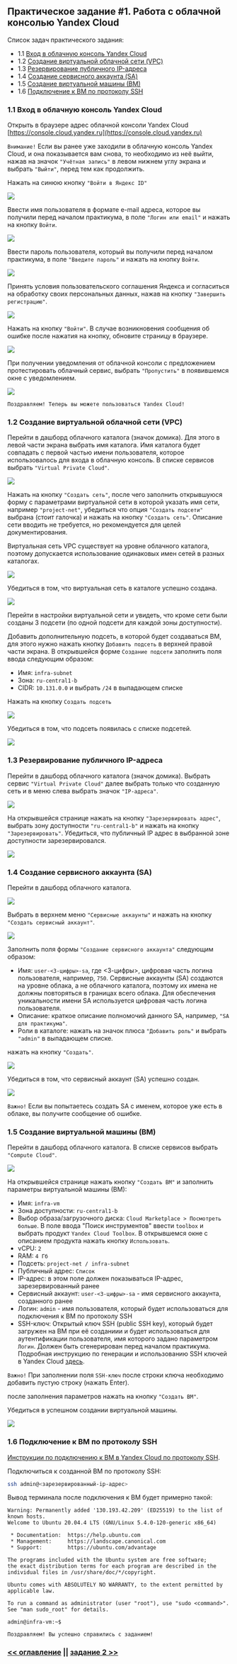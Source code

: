 ## Практическое задание #1. Работа с облачной консолью Yandex Cloud

Список задач практического задания:
* 1.1 [Вход в облачную консоль Yandex Cloud](#h1-1)
* 1.2 [Создание виртуальной облачной сети (VPC)](#h1-2)
* 1.3 [Резервирование публичного IP-адреса](#h1-3)
* 1.4 [Создание сервисного аккаунта (SA)](#h1-4)
* 1.5 [Создание виртуальной машины (ВМ)](#h1-5)
* 1.6 [Подключение к ВМ по протоколу SSH](#h1-6)


### 1.1 Вход в облачную консоль Yandex Cloud <a id="h1-1"/></a>
Открыть в браузере адрес облачной консоли Yandex Cloud [https://console.cloud.yandex.ru](https://console.cloud.yandex.ru)

`Внимание!` Если вы ранее уже заходили в облачную консоль Yandex Cloud, и она показывается вам снова, то необходимо из неё выйти, нажав на значок `"Учётная запись"` в левом нижнем углу экрана и выбрать `"Выйти"`, перед тем как продолжить.

Нажать на синюю кнопку `"Войти в Яндекс ID"`

![](./images/lab01-11.png)

Ввести имя пользователя в формате e-mail адреса, которое вы получили перед началом практикума, в поле `"Логин или email"` и нажать на кнопку `Войти`.

![](./images/lab01-12.png)

Ввести пароль пользователя, который вы получили перед началом практикума, в поле `"Введите пароль"` и нажать на кнопку `Войти`.

![](./images/lab01-13.png)

Принять условия пользовательского соглашения Яндекса и согласиться на обработку своих персональных данных, нажав на кнопку `"Завершить регистрацию"`.

![](./images/lab01-14.png)

Нажать на кнопку `"Войти"`. В случае возникновения сообщения об ошибке после нажатия на кнопку, обновите страницу в браузере.

![](./images/lab01-15.png)

При получении уведомления от облачной консоли с предложением протестировать облачный сервис, выбрать `"Пропустить"` в появившемся окне с уведомлением.

![](./images/lab01-16.png)

`Поздравляем! Теперь вы можете пользоваться Yandex Cloud!`


### 1.2 Создание виртуальной облачной сети (VPC) <a id="h1-2"/></a>

Перейти в дашборд облачного каталога (значок домика). Для этого в левой части экрана выбрать имя каталога. Имя каталога будет совпадать с первой частью имени пользователя, которое использовалось для входа в облачную консоль. В списке сервисов выбрать `"Virtual Private Cloud"`.

![](./images/lab01-21.png)

Нажать на кнопку `"Создать сеть"`, после чего заполнить открывшуюся форму с параметрами виртуальной сети в которой указать имя сети, например `"project-net"`, убедиться что опция `"Создать подсети"` выбрана (стоит галочка) и нажать на кнопку `"Создать сеть"`. Описание сети вводить не требуется, но рекомендуется для целей документирования.

Виртуальная сеть VPC существует на уровне облачного каталога, поэтому допускается использование одинаковых имен сетей в разных каталогах.

![](./images/lab01-22.png)

Убедиться в том, что виртуальная сеть в каталоге успешно создана.

![](./images/lab01-23.png)

Перейти в настройки виртуальной сети и увидеть, что кроме сети были созданы 3 подсети (по одной подсети для каждой зоны доступности).

Добавить дополнительную подсеть, в которой будет создаваться ВМ, для этого нужно нажать кнопку `Добавить подсеть` в верхней правой части экрана. В открывшейся форме `Создание подсети` заполнить поля ввода следующим образом:
* Имя: `infra-subnet`
* Зона: `ru-central1-b`
* CIDR: `10.131.0.0` и выбрать `/24` в выпадающем списке

Нажать на кнопку `Создать подсеть`

![](./images/lab01-24.png)

Убедиться в том, что подсеть появилась с списке подсетей.

![](./images/lab01-25.png)


### 1.3 Резервирование публичного IP-адреса <a id="h1-3"/></a>

Перейти в дашборд облачного каталога (значок домика). Выбрать сервис `"Virtual Private Cloud"` далее выбрать только что созданную сеть и в меню слева выбрать значок `"IP-адреса"`.

![](./images/lab01-31.png)

На открывшейся странице нажать на кнопку `"Зарезервировать адрес"`, выбрать зону доступности `"ru-central1-b"` и нажать на кнопку `"Зарезервировать"`. Убедиться, что публичный IP адрес в выбранной зоне доступности зарезервировался.

![](./images/lab01-32.png)


### 1.4 Создание сервисного аккаунта (SA) <a id="h1-4"/></a>

Перейти в дашборд облачного каталога. 

![](./images/lab01-41.png)

Выбрать в верхнем меню `"Сервисные аккаунты"` и нажать на кнопку `"Создать сервисный аккаунт"`.

![](./images/lab01-42.png)

Заполнить поля формы `"Создание сервисного аккаунта"` следующим образом:
* Имя: `user-<3-цифры>-sa`, где <3-цифры>, цифровая часть логина пользователя, например, `750`. Сервисные аккаунты (SA) создаются на уровне облака, а не облачного каталога, поэтому их имена не должны повторяться в границах всего облака. Для обеспечения уникальности имени SA используется цифровая часть логина пользователя.
* Описание: краткое описание полномочий данного SA, например, `"SA для практикума"`.
* Роли в каталоге: нажать на значок плюса `"Добавить роль"` и выбрать `"admin"` в выпадающем списке.

нажать на кнопку `"Создать"`.

![](./images/lab01-43.png)

Убедиться в том, что сервисный аккаунт (SA) успешно создан. 

![](./images/lab01-44.png)

`Важно!` Если вы попытаетесь создать SA с именем, которое уже есть в облаке, вы получите сообщение об ошибке.


### 1.5 Создание виртуальной машины (ВМ) <a id="h1-5"/></a>

Перейти в дашборд облачного каталога. В списке сервисов выбрать `"Compute Cloud"`.

![](./images/lab01-51.png)

На открывшейся странице нажать кнопку `"Создать ВМ"` и заполнить параметры виртуальной машины (ВМ):

* Имя: `infra-vm`
* Зона доступности: `ru-central1-b`
* Выбор образа/загрузочного диска: `Cloud Marketplace > Посмотреть больше`. В поле ввода "Поиск инструментов" ввести `toolbox` и выбрать продукт `Yandex Cloud Toolbox`. В открывшемся окне с описанием продукта нажать кнопку `Использовать`.
* vCPU: `2`
* RAM: `4 Гб`
* Подсеть: `project-net / infra-subnet`
* Публичный адрес: `Список`
* IP-адрес: в этом поле должен показываться IP-адрес, зарезервированный ранее 
* Сервисный аккаунт: `user-<3-цифры>-sa` - имя сервисного аккаунта, созданного ранее
* Логин: `admin` - имя пользователя, который будет использоваться для подключения к ВМ по протоколу SSH
* SSH-ключ: Открытый ключ SSH (public SSH key), который будет загружен на ВМ при её созданиии и будет использоваться для аутентификации пользователя, имя которого задано параметром `Логин`. Должен быть сгенерирован перед началом практикума. Подробная инструкцию по генерации и использованию SSH ключей в Yandex Cloud [здесь](https://cloud.yandex.ru/docs/managed-kubernetes/operations/node-connect-ssh). 

`Важно!` При заполнении поля `SSH-ключ` после строки ключа необходимо добавить пустую строку (нажать Enter).

после заполнения параметров нажать на кнопку `"Создать ВМ"`.

Убедиться в успешном создании виртуальной машины.

![](./images/lab01-52.png)


### 1.6 Подключение к ВМ по протоколу SSH <a id="h1-6"/></a>

[Инструкции по подключению к ВМ в Yandex Cloud по протоколу SSH](https://cloud.yandex.ru/docs/managed-kubernetes/operations/node-connect-ssh).

Подключиться к созданной ВМ по протоколу SSH:
```bash
ssh admin@<зарезервированный-ip-адрес>
```

Вывод терминала после подключения к ВМ будет примерно такой:
```
Warning: Permanently added '130.193.42.209' (ED25519) to the list of known hosts.
Welcome to Ubuntu 20.04.4 LTS (GNU/Linux 5.4.0-120-generic x86_64)

 * Documentation:  https://help.ubuntu.com
 * Management:     https://landscape.canonical.com
 * Support:        https://ubuntu.com/advantage

The programs included with the Ubuntu system are free software;
the exact distribution terms for each program are described in the
individual files in /usr/share/doc/*/copyright.

Ubuntu comes with ABSOLUTELY NO WARRANTY, to the extent permitted by
applicable law.

To run a command as administrator (user "root"), use "sudo <command>".
See "man sudo_root" for details.

admin@infra-vm:~$
```

`Поздравляем! Вы успешно справились с заданием!`

### [<< оглавление](../README.md) || [задание 2 >>](../lab-02-yc/README.md)
